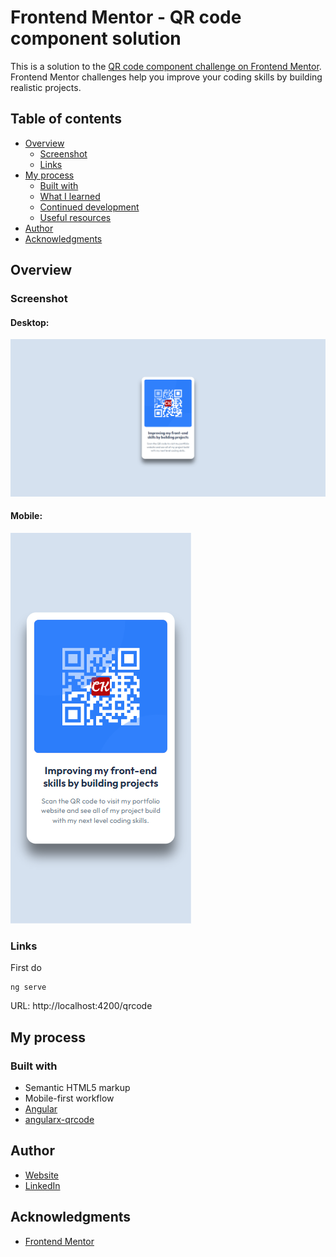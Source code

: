 # Frontend Mentor - QR code component solution

This is a solution to the [QR code component challenge on Frontend Mentor](https://www.frontendmentor.io/challenges/qr-code-component-iux_sIO_H). Frontend Mentor challenges help you improve your coding skills by building realistic projects.

## Table of contents

- [Overview](#overview)
  - [Screenshot](#screenshot)
  - [Links](#links)
- [My process](#my-process)
  - [Built with](#built-with)
  - [What I learned](#what-i-learned)
  - [Continued development](#continued-development)
  - [Useful resources](#useful-resources)
- [Author](#author)
- [Acknowledgments](#acknowledgments)

## Overview

### Screenshot

#### Desktop:
![Desktop](/src/assets/qrcode/screenshot-desktop.png)

#### Mobile:
![Mobile](/src/assets/qrcode/screenshot-mobile.png)

### Links

First do
```shell
ng serve 
```
URL: http://localhost:4200/qrcode

## My process

### Built with

- Semantic HTML5 markup
- Mobile-first workflow
- [Angular](https://angular.dev/)
- [angularx-qrcode](https://www.npmjs.com/package/angularx-qrcode)

## Author

- [Website](https://www.ckarakoc.nl)
- [LinkedIn](https://www.linkedin.com/in/celal-karakoç/)


## Acknowledgments

- [Frontend Mentor](https://www.frontendmentor.io)
